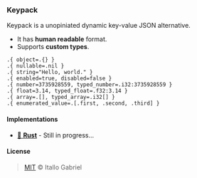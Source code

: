 ### Keypack

Keypack is a unopiniated dynamic key-value JSON alternative.

- It has **human readable** format.
- Supports **custom types**.

```zig
.{ object=.{} }
.{ nullable=.nil }
.{ string="Hello, world." }
.{ enabled=true, disabled=false }
.{ number=3735928559, typed_number=.i32:3735928559 }
.{ float=3.14, typed_float=.f32:3.14 }
.{ array=.[], typed_array=.i32[] }
.{ enumerated_value=.[.first, .second, .third] }
```

#### Implementations

- [🦀 **Rust**](/) - Still in progress...

#### License

> [MIT](/LICENSE) &copy; Itallo Gabriel
